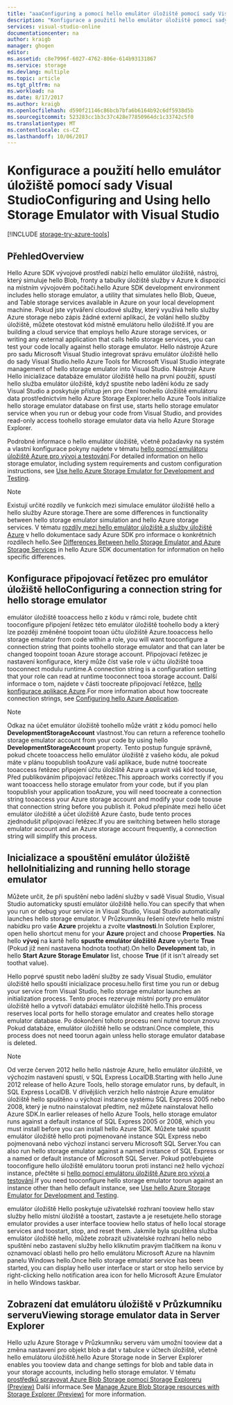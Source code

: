 ```yaml
---
title: "aaaConfiguring a pomocí hello emulátor úložiště pomocí sady Visual Studio | Microsoft Docs"
description: "Konfigurace a použití hello emulátor úložiště pomocí sady Visual Studio"
services: visual-studio-online
documentationcenter: na
author: kraigb
manager: ghogen
editor: 
ms.assetid: c8e7996f-6027-4762-806e-614b93131867
ms.service: storage
ms.devlang: multiple
ms.topic: article
ms.tgt_pltfrm: na
ms.workload: na
ms.date: 8/17/2017
ms.author: kraigb
ms.openlocfilehash: d590f21146c86bcb7bfa6b6164b92c6df5938d5b
ms.sourcegitcommit: 523283cc1b3c37c428e77850964dc1c33742c5f0
ms.translationtype: MT
ms.contentlocale: cs-CZ
ms.lasthandoff: 10/06/2017
---
```

# <a name="configuring-and-using-hello-storage-emulator-with-visual-studio"></a><span data-ttu-id="254b9-103">Konfigurace a použití hello emulátor úložiště pomocí sady Visual Studio</span><span class="sxs-lookup"><span data-stu-id="254b9-103">Configuring and Using hello Storage Emulator with Visual Studio</span></span>
[!INCLUDE [storage-try-azure-tools](../includes/storage-try-azure-tools.md)]

## <a name="overview"></a><span data-ttu-id="254b9-104">Přehled</span><span class="sxs-lookup"><span data-stu-id="254b9-104">Overview</span></span>
<span data-ttu-id="254b9-105">Hello Azure SDK vývojové prostředí nabízí hello emulátor úložiště, nástroj, který simuluje hello Blob, fronty a tabulky úložiště služby v Azure k dispozici na místním vývojovém počítači.</span><span class="sxs-lookup"><span data-stu-id="254b9-105">hello Azure SDK development environment includes hello storage emulator, a utility that simulates hello Blob, Queue, and Table storage services available in Azure on your local development machine.</span></span> <span data-ttu-id="254b9-106">Pokud jste vytváření cloudové služby, který využívá hello služby Azure storage nebo zápis žádné externí aplikací, že volání hello služby úložiště, můžete otestovat kód místně emulátoru hello úložiště.</span><span class="sxs-lookup"><span data-stu-id="254b9-106">If you are building a cloud service that employs hello Azure storage services, or writing any external application that calls hello storage services, you can test your code locally against hello storage emulator.</span></span> <span data-ttu-id="254b9-107">Hello nástroje Azure pro sadu Microsoft Visual Studio integrovat správu emulátor úložiště hello do sady Visual Studio.</span><span class="sxs-lookup"><span data-stu-id="254b9-107">hello Azure Tools for Microsoft Visual Studio integrate management of hello storage emulator into Visual Studio.</span></span> <span data-ttu-id="254b9-108">Nástroje Azure Hello inicializace databáze emulátor úložiště hello na první použití, spustí hello služba emulátor úložiště, když spustíte nebo ladění kódu ze sady Visual Studio a poskytuje přístup jen pro čtení toohello úložiště emulátoru data prostřednictvím hello Azure Storage Explorer.</span><span class="sxs-lookup"><span data-stu-id="254b9-108">hello Azure Tools initialize hello storage emulator database on first use, starts hello storage emulator service when you run or debug your code from Visual Studio, and provides read-only access toohello storage emulator data via hello Azure Storage Explorer.</span></span>

<span data-ttu-id="254b9-109">Podrobné informace o hello emulátor úložiště, včetně požadavky na systém a vlastní konfigurace pokyny najdete v tématu [hello pomocí emulátoru úložiště Azure pro vývoj a testování](storage/common/storage-use-emulator.md).</span><span class="sxs-lookup"><span data-stu-id="254b9-109">For detailed information on hello storage emulator, including system requirements and custom configuration instructions, see [Use hello Azure Storage Emulator for Development and Testing](storage/common/storage-use-emulator.md).</span></span>

> [!NOTE]
> <span data-ttu-id="254b9-110">Existují určité rozdíly ve funkcích mezi simulace emulátor úložiště hello a hello služby Azure storage.</span><span class="sxs-lookup"><span data-stu-id="254b9-110">There are some differences in functionality between hello storage emulator simulation and hello Azure storage services.</span></span> <span data-ttu-id="254b9-111">V tématu [rozdíly mezi hello emulátor úložiště a služby úložiště Azure](storage/common/storage-use-emulator.md) v hello dokumentace sady Azure SDK pro informace o konkrétních rozdílech hello.</span><span class="sxs-lookup"><span data-stu-id="254b9-111">See [Differences Between hello Storage Emulator and Azure Storage Services](storage/common/storage-use-emulator.md) in hello Azure SDK documentation for information on hello specific differences.</span></span>
> 
> 

## <a name="configuring-a-connection-string-for-hello-storage-emulator"></a><span data-ttu-id="254b9-112">Konfigurace připojovací řetězec pro emulátor úložiště hello</span><span class="sxs-lookup"><span data-stu-id="254b9-112">Configuring a connection string for hello storage emulator</span></span>
<span data-ttu-id="254b9-113">emulátor úložiště tooaccess hello z kódu v rámci role, budete chtít tooconfigure připojení řetězec této emulátor úložiště toohello body a který lze později změněné toopoint tooan účtu úložiště Azure.</span><span class="sxs-lookup"><span data-stu-id="254b9-113">tooaccess hello storage emulator from code within a role, you will want tooconfigure a connection string that points toohello storage emulator and that can later be changed toopoint tooan Azure storage account.</span></span> <span data-ttu-id="254b9-114">Připojovací řetězec je nastavení konfigurace, který může číst vaše role v účtu úložiště tooa tooconnect modulu runtime.</span><span class="sxs-lookup"><span data-stu-id="254b9-114">A connection string is a configuration setting that your role can read at runtime tooconnect tooa storage account.</span></span> <span data-ttu-id="254b9-115">Další informace o tom, najdete v části toocreate připojovací řetězce, [hello konfigurace aplikace Azure](https://msdn.microsoft.com/library/azure/2da5d6ce-f74d-45a9-bf6b-b3a60c5ef74e#BK_SettingsPage).</span><span class="sxs-lookup"><span data-stu-id="254b9-115">For more information about how toocreate connection strings, see [Configuring hello Azure Application](https://msdn.microsoft.com/library/azure/2da5d6ce-f74d-45a9-bf6b-b3a60c5ef74e#BK_SettingsPage).</span></span>

> [!NOTE]
> <span data-ttu-id="254b9-116">Odkaz na účet emulátor úložiště toohello může vrátit z kódu pomocí hello **DevelopmentStorageAccount** vlastnost.</span><span class="sxs-lookup"><span data-stu-id="254b9-116">You can return a reference toohello storage emulator account from your code by using hello **DevelopmentStorageAccount** property.</span></span> <span data-ttu-id="254b9-117">Tento postup funguje správně, pokud chcete tooaccess hello emulátor úložiště z vašeho kódu, ale pokud máte v plánu toopublish tooAzure vaší aplikace, bude nutné toocreate tooaccess řetězec připojení účtu úložiště Azure a upravit váš kód toouse, Před publikováním připojovací řetězec.</span><span class="sxs-lookup"><span data-stu-id="254b9-117">This approach works correctly if you want tooaccess hello storage emulator from your code, but if you plan toopublish your application tooAzure, you will need toocreate a connection string tooaccess your Azure storage account and modify your code toouse that connection string before you publish it.</span></span> <span data-ttu-id="254b9-118">Pokud přepínáte mezi hello účet emulátor úložiště a účet úložiště Azure často, bude tento proces zjednodušit připojovací řetězec.</span><span class="sxs-lookup"><span data-stu-id="254b9-118">If you are switching between hello storage emulator account and an Azure storage account frequently, a connection string will simplify this process.</span></span>
> 
> 

## <a name="initializing-and-running-hello-storage-emulator"></a><span data-ttu-id="254b9-119">Inicializace a spouštění emulátor úložiště hello</span><span class="sxs-lookup"><span data-stu-id="254b9-119">Initializing and running hello storage emulator</span></span>
<span data-ttu-id="254b9-120">Můžete určit, že při spuštění nebo ladění služby v sadě Visual Studio, Visual Studio automaticky spustí emulátor úložiště hello.</span><span class="sxs-lookup"><span data-stu-id="254b9-120">You can specify that when you run or debug your service in Visual Studio, Visual Studio automatically launches hello storage emulator.</span></span> <span data-ttu-id="254b9-121">V Průzkumníku řešení otevřete hello místní nabídku pro vaše **Azure** projektu a zvolte **vlastnosti**.</span><span class="sxs-lookup"><span data-stu-id="254b9-121">In Solution Explorer, open hello shortcut menu for your **Azure** project and choose **Properties**.</span></span> <span data-ttu-id="254b9-122">Na hello **vývoj** na kartě hello **spusťte emulátor úložiště Azure** vyberte **True** (Pokud již není nastavena hodnota toothat).</span><span class="sxs-lookup"><span data-stu-id="254b9-122">On hello **Development** tab, in hello **Start Azure Storage Emulator** list, choose **True** (if it isn't already set toothat value).</span></span>

<span data-ttu-id="254b9-123">Hello poprvé spustit nebo ladění služby ze sady Visual Studio, emulátor úložiště hello spouští inicializace procesu.</span><span class="sxs-lookup"><span data-stu-id="254b9-123">hello first time you run or debug your service from Visual Studio, hello storage emulator launches an initialization process.</span></span> <span data-ttu-id="254b9-124">Tento proces rezervuje místní porty pro emulátor úložiště hello a vytvoří databázi emulátor úložiště hello.</span><span class="sxs-lookup"><span data-stu-id="254b9-124">This process reserves local ports for hello storage emulator and creates hello storage emulator database.</span></span> <span data-ttu-id="254b9-125">Po dokončení tohoto procesu není nutné toorun znovu Pokud databáze, emulátor úložiště hello se odstraní.</span><span class="sxs-lookup"><span data-stu-id="254b9-125">Once complete, this process does not need toorun again unless hello storage emulator database is deleted.</span></span>

> [!NOTE]
> <span data-ttu-id="254b9-126">Od verze červen 2012 hello hello nástroje Azure, hello emulátor úložiště, ve výchozím nastavení spustí, v SQL Express LocalDB.</span><span class="sxs-lookup"><span data-stu-id="254b9-126">Starting with hello June 2012 release of hello Azure Tools, hello storage emulator runs, by default, in SQL Express LocalDB.</span></span> <span data-ttu-id="254b9-127">V dřívějších verzích hello nástroje Azure emulátor úložiště hello spuštěno u výchozí instance systému SQL Express 2005 nebo 2008, který je nutno nainstalovat předtím, než můžete nainstalovat hello Azure SDK.</span><span class="sxs-lookup"><span data-stu-id="254b9-127">In earlier releases of hello Azure Tools, hello storage emulator runs against a default instance of SQL Express 2005 or 2008, which you must install before you can install hello Azure SDK.</span></span> <span data-ttu-id="254b9-128">Můžete také spustit emulátor úložiště hello proti pojmenované instance SQL Express nebo pojmenovaná nebo výchozí instanci serveru Microsoft SQL Server.</span><span class="sxs-lookup"><span data-stu-id="254b9-128">You can also run hello storage emulator against a named instance of SQL Express or a named or default instance of Microsoft SQL Server.</span></span> <span data-ttu-id="254b9-129">Pokud potřebujete tooconfigure hello úložiště emulátoru toorun proti instanci než hello výchozí instance, přečtěte si [hello pomocí emulátoru úložiště Azure pro vývoj a testování](storage/common/storage-use-emulator.md).</span><span class="sxs-lookup"><span data-stu-id="254b9-129">If you need tooconfigure hello storage emulator toorun against an instance other than hello default instance, see [Use hello Azure Storage Emulator for Development and Testing](storage/common/storage-use-emulator.md).</span></span>
> 
> 

<span data-ttu-id="254b9-130">emulátor úložiště Hello poskytuje uživatelské rozhraní tooview hello stav služby hello místní úložiště a toostart, zastavte a je resetujete.</span><span class="sxs-lookup"><span data-stu-id="254b9-130">hello storage emulator provides a user interface tooview hello status of hello local storage services and toostart, stop, and reset them.</span></span> <span data-ttu-id="254b9-131">Jakmile byla spuštěna služba emulátor úložiště hello, můžete zobrazit uživatelské rozhraní hello nebo spuštění nebo zastavení služby hello kliknutím pravým tlačítkem na ikonu v oznamovací oblasti hello pro hello emulátoru Microsoft Azure na hlavním panelu Windows hello.</span><span class="sxs-lookup"><span data-stu-id="254b9-131">Once hello storage emulator service has been started, you can display hello user interface or start or stop hello service by right-clicking hello notification area icon for hello Microsoft Azure Emulator in hello Windows taskbar.</span></span>

## <a name="viewing-storage-emulator-data-in-server-explorer"></a><span data-ttu-id="254b9-132">Zobrazení dat emulátoru úložiště v Průzkumníku serveru</span><span class="sxs-lookup"><span data-stu-id="254b9-132">Viewing storage emulator data in Server Explorer</span></span>
<span data-ttu-id="254b9-133">Hello uzlu Azure Storage v Průzkumníku serveru vám umožní tooview dat a změna nastavení pro objekt blob a dat v tabulce v účtech úložiště, včetně hello emulátoru úložiště.</span><span class="sxs-lookup"><span data-stu-id="254b9-133">hello Azure Storage node in Server Explorer enables you tooview data and change settings for blob and table data in your storage accounts, including hello storage emulator.</span></span> <span data-ttu-id="254b9-134">V tématu [prostředků spravovat Azure Blob Storage pomocí Storage Exploreru (Preview)](https://docs.microsoft.com/azure/vs-azure-tools-storage-explorer-blobs) Další informace.</span><span class="sxs-lookup"><span data-stu-id="254b9-134">See [Manage Azure Blob Storage resources with Storage Explorer (Preview)](https://docs.microsoft.com/azure/vs-azure-tools-storage-explorer-blobs) for more information.</span></span>

